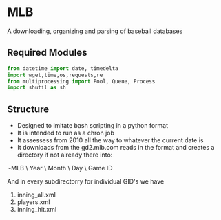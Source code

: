 # MLB
A downloading, organizing and parsing of baseball databases

## Required Modules
```python
from datetime import date, timedelta
import wget,time,os,requests,re
from multiprocessing import Pool, Queue, Process
import shutil as sh
```

## Structure
* Designed to imitate bash scripting in a python format
* It is intended to run as a chron job
* It assessess from 2010 all the way to whatever the current date is
* It downloads from the gd2.mlb.com reads in the format and creates a directory if not already there into:

~MLB \ Year \ Month \ Day \ Game ID 

And in every subdirectorry for individual GID's we have
  1. inning_all.xml
  1. players.xml
  1. inning_hit.xml
